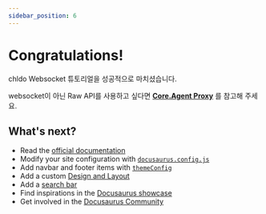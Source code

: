 ```yaml
---
sidebar_position: 6
---
```


# Congratulations!

chldo Websocket 튜토리얼을 성공적으로 마치셨습니다.

websocket이 아닌 Raw API를 사용하고 싶다면 **[Core.Agent Proxy](../coredotagentproxy/coredotagent-intro.md)** 를 참고해 주세요.

## What's next?

-   Read the [official documentation](https://docusaurus.io/)
-   Modify your site configuration with [`docusaurus.config.js`](https://docusaurus.io/docs/api/docusaurus-config)
-   Add navbar and footer items with [`themeConfig`](https://docusaurus.io/docs/api/themes/configuration)
-   Add a custom [Design and Layout](https://docusaurus.io/docs/styling-layout)
-   Add a [search bar](https://docusaurus.io/docs/search)
-   Find inspirations in the [Docusaurus showcase](https://docusaurus.io/showcase)
-   Get involved in the [Docusaurus Community](https://docusaurus.io/community/support)
